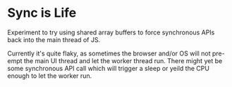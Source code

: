 # Sync is Life

Experiment to try using shared array buffers to force synchronous APIs back into the main thread of JS.

Currently it's quite flaky, as sometimes the browser and/or OS will not pre-empt the main UI thread and let the worker thread run.  There might yet be some synchronous API call which will trigger a sleep or yeild the CPU enough to let the worker run.
